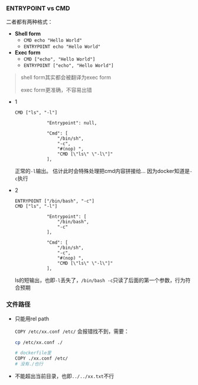 



### ENTRYPOINT vs CMD

二者都有两种格式：

- **Shell form** 
  - `CMD echo "Hello World"`
  - `ENTRYPOINT echo "Hello World"`
- **Exec form**
  - `CMD ["echo", "Hello World"]`
  - `ENTRYPOINT ["echo", "Hello World"]`

> shell form其实都会被翻译为exec form
>
> exec form更准确，不容易出错



* 1

  ```
  CMD ["ls", "-l"]
  ```

  ```
              "Entrypoint": null,
              
              "Cmd": [
                  "/bin/sh",
                  "-c",
                  "#(nop) ",
                  "CMD [\"ls\" \"-l\"]"
              ],
  ```

  正常的`-l`输出。 估计此时会特殊处理把cmd内容拼接给... 因为docker知道是`-c`执行

* 2

  ```
  ENTRYPOINT ["/bin/bash", "-c"]
  CMD ["ls", "-l"]
  ```

  ```
              "Entrypoint": [
                  "/bin/bash",
                  "-c"
              ],
              
              "Cmd": [
                  "/bin/sh",
                  "-c",
                  "#(nop) ",
                  "CMD [\"ls\" \"-l\"]"
              ],            
  ```

  ls的短输出，也即`-l`丢失了，`/bin/bash -c`只读了后面的第一个参数，行为符合预期



### 文件路径

* 只能用rel path

  `COPY /etc/xx.conf /etc/` 会报错找不到，需要：

  ```sh
  cp /etc/xx.conf ./
  
  # dockerfile里
  COPY ./xx.conf /etc/
  # 没有./也行
  ```

  

* 不能超出当前目录，也即`../../xx.txt`不行





